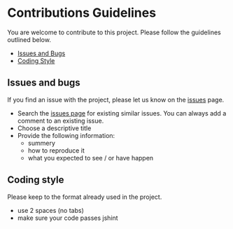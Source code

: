# Contributions Guidelines

You are welcome to contribute to this project. Please follow the guidelines outlined below.

- [Issues and Bugs](#issues-and-bugs)
- [Coding Style](#coding-style)

## Issues and bugs

If you find an issue with the project, please let us know on the [issues](issues) page.

- Search the [issues page](issues) for existing similar issues. You can always add a comment to an existing issue.
- Choose a descriptive title
- Provide the following information:
    - summery
    - how to reproduce it
    - what you expected to see / or have happen

## Coding style

Please keep to the format already used in the project.

- use 2 spaces (no tabs)
- make sure your code passes jshint

[issues]: https://github.com/Eruant/slush-phaser-node/issues

